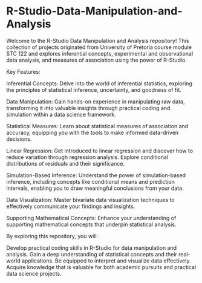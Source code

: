 # R-Studio-Data-Manipulation-and-Analysis
Welcome to the R-Studio Data Manipulation and Analysis repository! This collection of projects originated from University of Pretoria course module STC 122 and explores inferential concepts, experimental and observational data analysis, and measures of association using the power of R-Studio.

Key Features:

Inferential Concepts: Delve into the world of inferential statistics, exploring the principles of statistical inference, uncertainty, and goodness of fit.

Data Manipulation: Gain hands-on experience in manipulating raw data, transforming it into valuable insights through practical coding and simulation within a data science framework.

Statistical Measures: Learn about statistical measures of association and accuracy, equipping you with the tools to make informed data-driven decisions.

Linear Regression: Get introduced to linear regression and discover how to reduce variation through regression analysis. Explore conditional distributions of residuals and their significance.

Simulation-Based Inference: Understand the power of simulation-based inference, including concepts like conditional means and prediction intervals, enabling you to draw meaningful conclusions from your data.

Data Visualization: Master bivariate data visualization techniques to effectively communicate your findings and insights.

Supporting Mathematical Concepts: Enhance your understanding of supporting mathematical concepts that underpin statistical analysis.

By exploring this repository, you will:

Develop practical coding skills in R-Studio for data manipulation and analysis.
Gain a deep understanding of statistical concepts and their real-world applications.
Be equipped to interpret and visualize data effectively.
Acquire knowledge that is valuable for both academic pursuits and practical data science projects.
